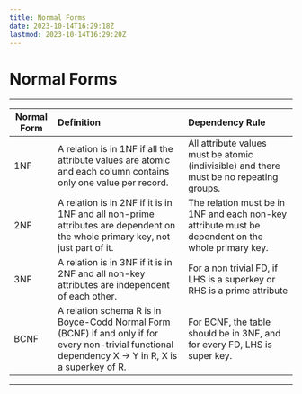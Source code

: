 ```yaml
---
title: Normal Forms
date: 2023-10-14T16:29:18Z
lastmod: 2023-10-14T16:29:20Z
---
```


# Normal Forms

---

|Normal Form|Definition|Dependency Rule|
| -------------| :------------------------------------------------------------------------------------------------------------------------------------------------------| :---------------------------------------------------------------------------------------------------|
|1NF|A relation is in 1NF if all the attribute values are atomic and each column contains only one value per record.|All attribute values must be atomic (indivisible) and there must be no repeating groups.|
|2NF|A relation is in 2NF if it is in 1NF and all non-prime attributes are dependent on the whole primary key, not just part of it.|The relation must be in 1NF and each non-key attribute must be dependent on the whole primary key.|
|3NF|A relation is in 3NF if it is in 2NF and all non-key attributes are independent of each other.|For a non trivial FD, if LHS is a superkey or RHS is a prime attribute|
|BCNF|A relation schema R is in Boyce-Codd Normal Form (BCNF) if and only if for every non-trivial functional dependency X → Y in R, X is a superkey of R.|For BCNF, the table should be in 3NF, and for every FD, LHS is super key.|

---
